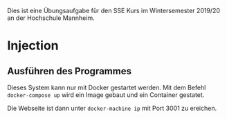 Dies ist eine Übungsaufgabe für den SSE Kurs im Wintersemester 2019/20 an der Hochschule Mannheim. 

# Injection

## Ausführen des Programmes

Dieses System kann nur mit Docker gestartet werden. Mit dem Befehl ``docker-compose up`` wird ein Image gebaut und ein Container gestatet.

Die Webseite ist dann unter ``docker-machine ip`` mit Port 3001 zu ereichen.
